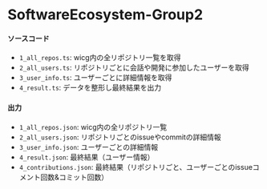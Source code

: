 # SoftwareEcosystem-Group2

#### ソースコード

- `1_all_repos.ts`: wicg内の全リポジトリ一覧を取得
- `2_all_users.ts`: リポジトリごとに会話や開発に参加したユーザーを取得
- `3_user_info.ts`: ユーザーごとに詳細情報を取得
- `4_result.ts`: データを整形し最終結果を出力

#### 出力

- `1_all_repos.json`: wicg内の全リポジトリ一覧
- `2_all_users.json`: リポジトリごとのissueやcommitの詳細情報
- `3_user_info.json`: ユーザーごとの詳細情報
- `4_result.json`: 最終結果（ユーザー情報）
- `4_contributions.json`:
  最終結果（リポジトリごと、ユーザーごとのissueコメント回数&コミット回数）
